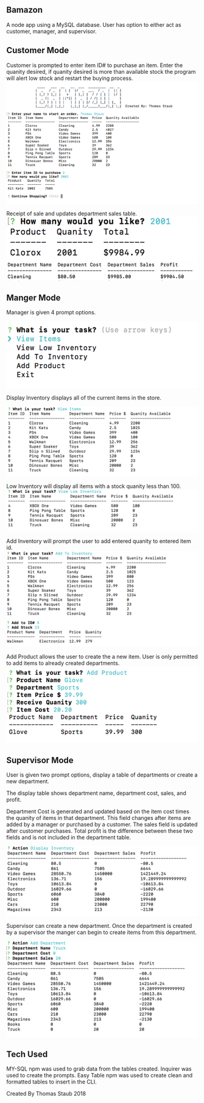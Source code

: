 

## Bamazon 

A node app using a MySQL database. User has option to either act as customer, manager, and supervisor.

## Customer Mode

Customer is prompted to enter item ID# to purchase an item.
Enter the quanity desired, if quanity desired is more than available stock the program will alert low stock and restart the buying process.
![Customer Prompt](/images/customer.png)

Receipt of sale and updates department sales table.
![Customer Receipt](/images/cusbuy.png)
![Customer Receipt](/images/susup.png)



## Manger Mode

Manager is given 4 prompt options.

![Manger Task](/images/mgrtask.png)

Display Inventory displays all of the current items in the store.

![Display Inventory](/images/mgrdisplay.png)


Low Inventory will display all items with a stock quanity less than 100.
![Display Low Inventory](/images/mgrlow.png)


Add Inventory will prompt the user to add entered quanity to entered item id.
![Add Inventory](/images/mgradd.png)


Add Product allows the user to create the a new item. User is only permitted to add items to already created departments.
![Add Product](/images/mgrcreate.png)


## Supervisor Mode

User is given two prompt options, display a table of departments or create a new department.

The display table shows department name, department cost, sales, and profit.

Department Cost is generated and updated based on the item cost times the quanity of items in that department. This field changes after items are added by a manager or purchased by a customer. The sales field is updated after customer purchases. Total profit is the difference between these two fields and is not included in the department table.

![Display Departments](/images/susdis.png)

Supervisor can create a new department. Once the department is created by a supervisor the manger can begin to create items from this department. 

![Add Department](/images/susadddpt.png)


## Tech Used
MY-SQL npm was used to grab data from the tables created.
Inquirer was used to create the prompts.
Easy Table npm was used to create clean and formatted tables to insert in the CLI.


Created By Thomas Staub 2018


